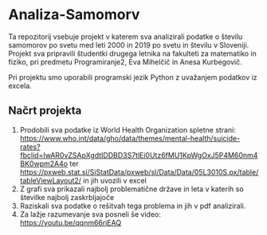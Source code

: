 # Analiza-Samomorv

Ta repozitorij vsebuje projekt v katerem sva analizirali podatke o številu samomorov po svetu med leti 2000 in 2019 po svetu in številu v Sloveniji. Projekt sva pripravili študentki drugega letnika na fakulteti za matematiko in fiziko, pri predmetu Programiranje2, Eva Mihelčič in Anesa Kurbegovič. 

Pri projektu smo uporabili programski jezik Python z uvažanjem podatkov iz excela. 

## Načrt projekta 
1. Prodobili sva podatke iz World Health Organization spletne strani: https://www.who.int/data/gho/data/themes/mental-health/suicide-rates?fbclid=IwAR0vZSApXgdtIDDBD3S7tlEi0Utz6fMU1KpWgOxJ5P4M60nm4BK0wpm2A4o ter https://pxweb.stat.si/SiStatData/pxweb/sl/Data/Data/05L3010S.px/table/tableViewLayout2/ in jih uvozili v excel 
2. Z grafi sva prikazali najbolj problematične države in leta v katerih so številke najbolj zaskrbljajoče
3. Raziskali sva podatke o rešitvah tega problema in jih v pdf analizirali. 
4. Za lažje razumevanje sva posneli še video: https://youtu.be/qqnm66riEAQ 


